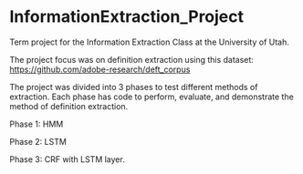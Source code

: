 # InformationExtraction_Project
Term project for the Information Extraction Class at the University of Utah.

The project focus was on definition extraction using this dataset: https://github.com/adobe-research/deft_corpus 

The project was divided into 3 phases to test different methods of extraction. Each phase has code to perform, evaluate, and demonstrate the method of definition extraction.

Phase 1: HMM

Phase 2: LSTM

Phase 3: CRF with LSTM layer.
